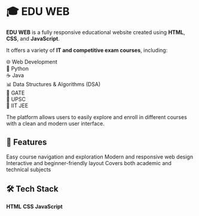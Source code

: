 # 🎓 EDU WEB

**EDU WEB** is a fully responsive educational website created using **HTML**, **CSS**, and **JavaScript**.

It offers a variety of **IT and competitive exam courses**, including:

 🌐 Web Development  
 🐍 Python  
 ☕ Java  
 📊 Data Structures & Algorithms (DSA)  
 🎯 GATE  
 🧠 UPSC  
 🧪 IIT JEE  

The platform allows users to easily explore and enroll in different courses with a clean and modern user interface.


## 🚀 Features

 Easy course navigation and exploration
 Modern and responsive web design
 Interactive and beginner-friendly layout
 Covers both academic and technical subjects


## 🛠️ Tech Stack

 **HTML**
 **CSS**
 **JavaScript**
